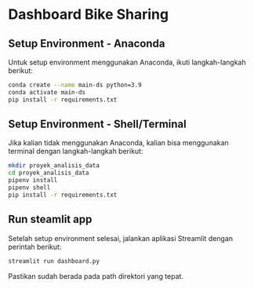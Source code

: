 # Dashboard Bike Sharing

## Setup Environment - Anaconda
Untuk setup environment menggunakan Anaconda, ikuti langkah-langkah berikut:

```bash
conda create --name main-ds python=3.9
conda activate main-ds
pip install -r requirements.txt
```
## Setup Environment - Shell/Terminal
Jika kalian tidak menggunakan Anaconda, kalian bisa menggunakan terminal dengan langkah-langkah berikut:

```bash
mkdir proyek_analisis_data
cd proyek_analisis_data
pipenv install
pipenv shell
pip install -r requirements.txt
```
## Run steamlit app
Setelah setup environment selesai, jalankan aplikasi Streamlit dengan perintah berikut:

```bash
streamlit run dashboard.py
```
Pastikan sudah berada pada path direktori yang tepat.